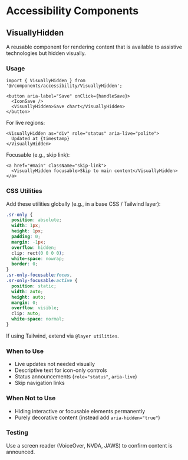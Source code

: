 # Accessibility Components

## VisuallyHidden

A reusable component for rendering content that is available to assistive technologies but hidden visually.

### Usage

```tsx
import { VisuallyHidden } from '@/components/accessibility/VisuallyHidden';

<button aria-label="Save" onClick={handleSave}>
  <IconSave />
  <VisuallyHidden>Save chart</VisuallyHidden>
</button>
```

For live regions:

```tsx
<VisuallyHidden as="div" role="status" aria-live="polite">
  Updated at {timestamp}
</VisuallyHidden>
```

Focusable (e.g., skip link):

```tsx
<a href="#main" className="skip-link">
  <VisuallyHidden focusable>Skip to main content</VisuallyHidden>
</a>
```

### CSS Utilities

Add these utilities globally (e.g., in a base CSS / Tailwind layer):

```css
.sr-only {
  position: absolute;
  width: 1px;
  height: 1px;
  padding: 0;
  margin: -1px;
  overflow: hidden;
  clip: rect(0 0 0 0);
  white-space: nowrap;
  border: 0;
}
.sr-only-focusable:focus,
.sr-only-focusable:active {
  position: static;
  width: auto;
  height: auto;
  margin: 0;
  overflow: visible;
  clip: auto;
  white-space: normal;
}
```

If using Tailwind, extend via `@layer utilities`.

### When to Use

- Live updates not needed visually
- Descriptive text for icon-only controls
- Status announcements (`role="status"`, `aria-live`)
- Skip navigation links

### When Not to Use

- Hiding interactive or focusable elements permanently
- Purely decorative content (instead add `aria-hidden="true"`)

### Testing

Use a screen reader (VoiceOver, NVDA, JAWS) to confirm content is announced.
